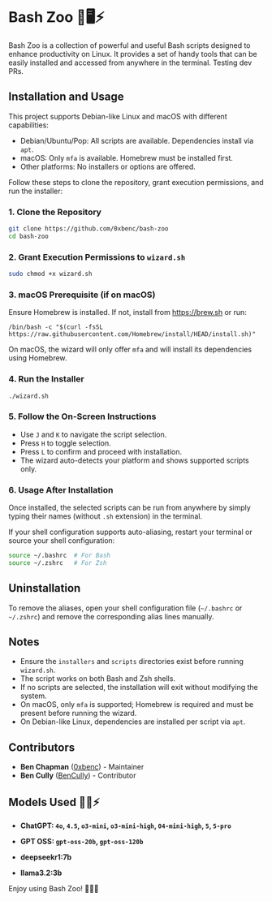 # Bash Zoo 🐧🖥️⚡

Bash Zoo is a collection of powerful and useful Bash scripts designed to enhance productivity on Linux. It provides a set of handy tools that can be easily installed and accessed from anywhere in the terminal. Testing dev PRs.

## Installation and Usage

This project supports Debian-like Linux and macOS with different capabilities:

- Debian/Ubuntu/Pop: All scripts are available. Dependencies install via `apt`.
- macOS: Only `mfa` is available. Homebrew must be installed first.
- Other platforms: No installers or options are offered.

Follow these steps to clone the repository, grant execution permissions, and run the installer:

### 1. Clone the Repository

```bash
git clone https://github.com/0xbenc/bash-zoo
cd bash-zoo
```

### 2. Grant Execution Permissions to `wizard.sh`&#x20;

```bash
sudo chmod +x wizard.sh
```

### 3. macOS Prerequisite (if on macOS)

Ensure Homebrew is installed. If not, install from https://brew.sh or run:

```
/bin/bash -c "$(curl -fsSL https://raw.githubusercontent.com/Homebrew/install/HEAD/install.sh)"
```

On macOS, the wizard will only offer `mfa` and will install its dependencies using Homebrew.

### 4. Run the Installer

```bash
./wizard.sh
```

### 5. Follow the On-Screen Instructions

- Use `J` and `K` to navigate the script selection.
- Press `H` to toggle selection.
- Press `L` to confirm and proceed with installation.
 - The wizard auto-detects your platform and shows supported scripts only.

### 6. Usage After Installation

Once installed, the selected scripts can be run from anywhere by simply typing their names (without `.sh` extension) in the terminal.

If your shell configuration supports auto-aliasing, restart your terminal or source your shell configuration:

```bash
source ~/.bashrc  # For Bash
source ~/.zshrc   # For Zsh
```

## Uninstallation

To remove the aliases, open your shell configuration file (`~/.bashrc` or `~/.zshrc`) and remove the corresponding alias lines manually.

## Notes

- Ensure the `installers` and `scripts` directories exist before running `wizard.sh`.
- The script works on both Bash and Zsh shells.
- If no scripts are selected, the installation will exit without modifying the system.
- On macOS, only `mfa` is supported; Homebrew is required and must be present before running the wizard.
- On Debian-like Linux, dependencies are installed per script via `apt`.

## Contributors

- **Ben Chapman** ([0xbenc](https://github.com/0xbenc)) - Maintainer
- **Ben Cully** ([BenCully](https://github.com/BenCully)) - Contributor

## Models Used 🤖🧠⚡

- **ChatGPT: `4o`, `4.5`, `o3-mini`, `o3-mini-high`, `04-mini-high`, `5`, `5-pro`**

- **GPT OSS: `gpt-oss-20b`, `gpt-oss-120b`** 

- **deepseekr1:7b**

- **llama3.2:3b**

Enjoy using Bash Zoo! 🐧🎉🔥

